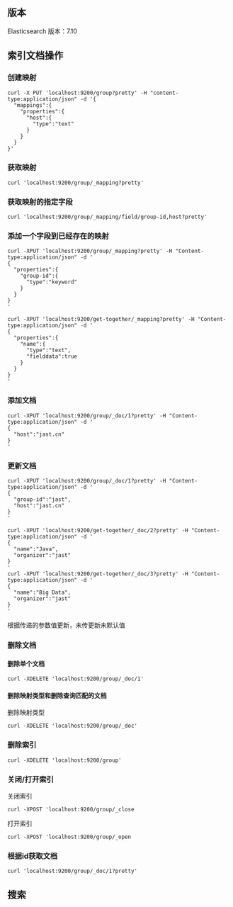## 版本
Elasticsearch 版本：7.10
## 索引文档操作
### 创建映射
```shell script
curl -X PUT 'localhost:9200/group?pretty' -H "content-type:application/json" -d '{
  "mappings":{
    "properties":{
      "host":{
        "type":"text"
      }
    }
  }
}'
```

### 获取映射
```shell script
curl 'localhost:9200/group/_mapping?pretty'
```

### 获取映射的指定字段
```shell script
curl 'localhost:9200/group/_mapping/field/group-id,host?pretty'
```

### 添加一个字段到已经存在的映射
```shell script
curl -XPUT 'localhost:9200/group/_mapping?pretty' -H "Content-type:application/json" -d '
{
  "properties":{
    "group-id":{
      "type":"keyword"
    }
  }
}
'
```

```shell script
curl -XPUT 'localhost:9200/get-together/_mapping?pretty' -H "Content-type:application/json" -d '
{
  "properties":{
    "name":{
      "type":"text",
      "fielddata":true
    }
  }
}
'
```


### 添加文档
```shell script
curl -XPUT 'localhost:9200/group/_doc/1?pretty' -H "Content-type:application/json" -d '
{
  "host":"jast.cn"
}
'
```
### 更新文档
```shell script
curl -XPUT 'localhost:9200/group/_doc/1?pretty' -H "Content-type:application/json" -d '
{
  "group-id":"jast",
  "host":"jast.cn"
}
'
```

```shell script
curl -XPUT 'localhost:9200/get-together/_doc/2?pretty' -H "Content-type:application/json" -d '
{
  "name":"Java",
  "organizer":"jast"
}
'
curl -XPUT 'localhost:9200/get-together/_doc/3?pretty' -H "Content-type:application/json" -d '
{
  "name":"Big Data",
  "organizer":"jast"
}
'
```
根据传递的参数值更新，未传更新未默认值

### 删除文档
#### 删除单个文档
```shell script
curl -XDELETE 'localhost:9200/group/_doc/1'
```
#### 删除映射类型和删除查询匹配的文档
删除映射类型
```shell script
curl -XDELETE 'localhost:9200/group/_doc'
```

### 删除索引
```shell script
curl -XDELETE 'localhost:9200/group'
```

### 关闭/打开索引

关闭索引
```shell script
curl -XPOST 'localhost:9200/group/_close
```
打开索引
```shell script
curl -XPOST 'localhost:9200/group/_open
```
### 根据id获取文档
```shell script
curl 'localhost:9200/group/_doc/1?pretty'
```

## 搜索
